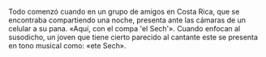 Todo comenzó cuando en un grupo de amigos en Costa Rica,
 que se encontraba compartiendo una noche, presenta ante las cámaras de un celular a su pana.
  «Aquí, con el compa 'el Sech'». 
  Cuando enfocan al susodicho, un joven que tiene cierto parecido al cantante 
  este se presenta en tono musical como: «ete Sech».
